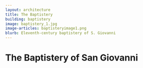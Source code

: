 ```yaml
---
layout: architecture
title: The Baptistery
building: baptistery
image: baptistery_1.jpg
image-articles: baptisteryimage1.png
blurb: Eleventh-century baptistery of S. Giovanni
---
```


# The Baptistery of San Giovanni 


